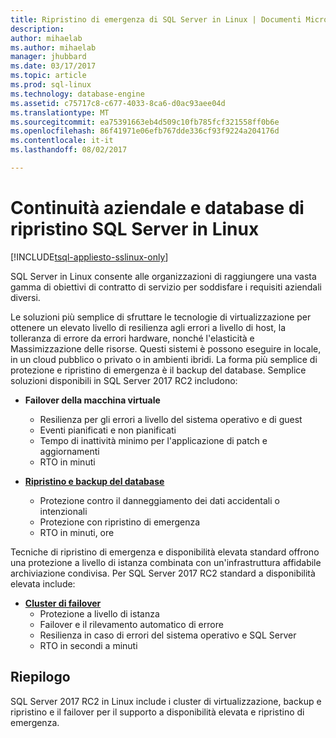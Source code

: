 ```yaml
---
title: Ripristino di emergenza di SQL Server in Linux | Documenti Microsoft
description: 
author: mihaelab
ms.author: mihaelab
manager: jhubbard
ms.date: 03/17/2017
ms.topic: article
ms.prod: sql-linux
ms.technology: database-engine
ms.assetid: c75717c8-c677-4033-8ca6-d0ac93aee04d
ms.translationtype: MT
ms.sourcegitcommit: ea75391663eb4d509c10fb785fcf321558ff0b6e
ms.openlocfilehash: 86f41971e06efb767dde336cf93f9224a204176d
ms.contentlocale: it-it
ms.lasthandoff: 08/02/2017

---
```

# <a name="business-continuity-and-database-recovery-sql-server-on-linux"></a>Continuità aziendale e database di ripristino SQL Server in Linux

[!INCLUDE[tsql-appliesto-sslinux-only](../includes/tsql-appliesto-sslinux-only.md)]

SQL Server in Linux consente alle organizzazioni di raggiungere una vasta gamma di obiettivi di contratto di servizio per soddisfare i requisiti aziendali diversi.

Le soluzioni più semplice di sfruttare le tecnologie di virtualizzazione per ottenere un elevato livello di resilienza agli errori a livello di host, la tolleranza di errore da errori hardware, nonché l'elasticità e Massimizzazione delle risorse. Questi sistemi è possono eseguire in locale, in un cloud pubblico o privato o in ambienti ibridi. La forma più semplice di protezione e ripristino di emergenza è il backup del database. Semplice soluzioni disponibili in SQL Server 2017 RC2 includono:

- **Failover della macchina virtuale**
    - Resilienza per gli errori a livello del sistema operativo e di guest
    - Eventi pianificati e non pianificati
    - Tempo di inattività minimo per l'applicazione di patch e aggiornamenti
    - RTO in minuti


- [**Ripristino e backup del database**](sql-server-linux-backup-and-restore-database.md) 
    - Protezione contro il danneggiamento dei dati accidentali o intenzionali
    - Protezione con ripristino di emergenza
    - RTO in minuti, ore

Tecniche di ripristino di emergenza e disponibilità elevata standard offrono una protezione a livello di istanza combinata con un'infrastruttura affidabile archiviazione condivisa. Per SQL Server 2017 RC2 standard a disponibilità elevata include:

- [**Cluster di failover**](sql-server-linux-shared-disk-cluster-configure.md)
    - Protezione a livello di istanza
    - Failover e il rilevamento automatico di errore
    - Resilienza in caso di errori del sistema operativo e SQL Server
    - RTO in secondi a minuti


## <a name="summary"></a>Riepilogo

SQL Server 2017 RC2 in Linux include i cluster di virtualizzazione, backup e ripristino e il failover per il supporto a disponibilità elevata e ripristino di emergenza. 
